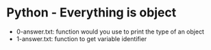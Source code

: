 # Python - Everything is object
* 0-answer.txt: function would you use to print the type of an object
* 1-answer.txt: function to get variable identifier
